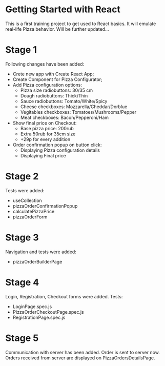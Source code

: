 # Getting Started with React

This is a first training project to get used to React basics. It will emulate real-life Pizza behavior. Will be further updated...

# Stage 1

Following changes have been added:

- Crete new app with Create React App;
- Create Component for Pizza Configurator;
- Add Pizza configuration options:
  - Pizza size radiobuttons: 30/35 cm
  - Dough radiobuttons: Thick/Thin
  - Sauce radiobuttons: Tomato/White/Spicy
  - Cheese checkboxes: Mozzarella/Cheddar/Dorblue
  - Vegitables checkboxes: Tomatoes/Mushrooms/Pepper
  - Meat checkboxes: Bacon/Pepperoni/Ham
- Show final price on Checkout:
  - Base pizza price: 200rub
  - Extra 50rub for 35cm size
  - +29р for every addition
- Order confirmation popup on button click:
  - Displaying Pizza configuration details
  - Displaying Final price

# Stage 2

Tests were added:

- useCollection
- pizzaOrderConfirmationPopup
- calculatePizzaPrice
- pizzaOrderForm

# Stage 3

Navigation and tests were added:

- pizzaOrderBuilderPage

# Stage 4

Login, Registration, Checkout forms were added. Tests:

- LoginPage.spec.js
- PizzaOrderCheckoutPage.spec.js
- RegistrationPage.spec.js

# Stage 5

Communication with server has been added. Order is sent to server now.
Orders received from server are displayed on PizzaOrdersDetailsPage.
